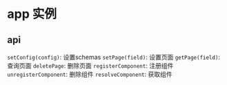 # app 实例

## api

`setConfig(config)`: 设置schemas
`setPage(field)`: 设置页面
`getPage(field)`: 查询页面
`deletePage`: 删除页面
`registerComponent`: 注册组件
`unregisterComponent`: 删除组件
`resolveComponent`: 获取组件